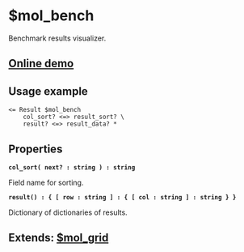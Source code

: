 # $mol_bench

Benchmark results visualizer.

## [Online demo](https://mol.hyoo.ru/#!section=demos/readme/demo=mol_bench_demo)

## Usage example

```
<= Result $mol_bench
	col_sort? <=> result_sort? \
	result? <=> result_data? *
```

## Properties

**`col_sort( next? : string ) : string`**

Field name for sorting.

**`result() : { [ row : string ] : { [ col : string ] : string } } `**

Dictionary of dictionaries of results.

## Extends: [$mol_grid](https://github.com/hyoo-ru/mam_mol/tree/master/grid)
